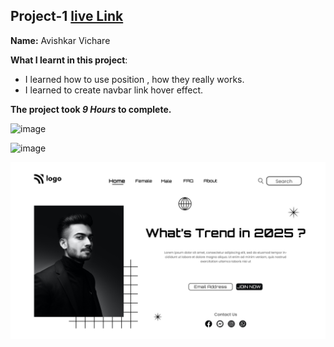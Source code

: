 ## Project-1  [live Link](https://streetstyledesign.netlify.app/)

**Name:** Avishkar Vichare

**What I learnt in this project**:

  - I learned how to use position , how they really works.
  - I learned to create navbar link hover effect.

**The project took ***9 Hours*** to complete.** 

![image](https://img.shields.io/badge/INeuron-LearnCodeOnline-brightgreen)

![image](https://img.shields.io/badge/Full%20stack%20JS%20bootcamp-Hitesh%20Chaudhary-lightgrey)


![image](https://github.com/AvishkarVichare/project-1/blob/master/1.png)
